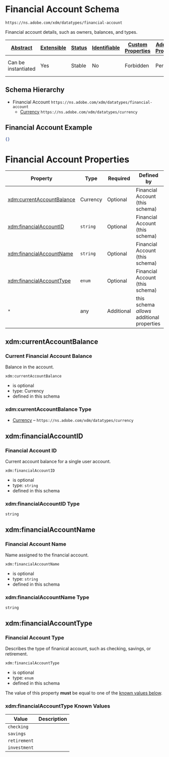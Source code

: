 
# Financial Account Schema

```
https://ns.adobe.com/xdm/datatypes/financial-account
```

Financial account details, such as owners, balances, and types.

| [Abstract](../../../abstract.md) | [Extensible](../../../extensions.md) | [Status](../../../status.md) | [Identifiable](../../../id.md) | [Custom Properties](../../../extensions.md) | [Additional Properties](../../../extensions.md) | Defined In |
|----------------------------------|--------------------------------------|------------------------------|--------------------------------|---------------------------------------------|-------------------------------------------------|------------|
| Can be instantiated | Yes | Stable | No | Forbidden | Permitted | [datatypes/industry-verticals/financial-account.schema.json](datatypes/industry-verticals/financial-account.schema.json) |
## Schema Hierarchy

* Financial Account `https://ns.adobe.com/xdm/datatypes/financial-account`
  * [Currency](../currency.schema.md) `https://ns.adobe.com/xdm/datatypes/currency`


## Financial Account Example
```json
{}
```

# Financial Account Properties

| Property | Type | Required | Defined by |
|----------|------|----------|------------|
| [xdm:currentAccountBalance](#xdmcurrentaccountbalance) | Currency | Optional | Financial Account (this schema) |
| [xdm:financialAccountID](#xdmfinancialaccountid) | `string` | Optional | Financial Account (this schema) |
| [xdm:financialAccountName](#xdmfinancialaccountname) | `string` | Optional | Financial Account (this schema) |
| [xdm:financialAccountType](#xdmfinancialaccounttype) | `enum` | Optional | Financial Account (this schema) |
| `*` | any | Additional | this schema *allows* additional properties |

## xdm:currentAccountBalance
### Current Financial Account Balance

Balance in the account.

`xdm:currentAccountBalance`
* is optional
* type: Currency
* defined in this schema

### xdm:currentAccountBalance Type


* [Currency](../currency.schema.md) – `https://ns.adobe.com/xdm/datatypes/currency`





## xdm:financialAccountID
### Financial Account ID

Current account balance for a single user account.

`xdm:financialAccountID`
* is optional
* type: `string`
* defined in this schema

### xdm:financialAccountID Type


`string`






## xdm:financialAccountName
### Financial Account Name

Name assigned to the financial account.

`xdm:financialAccountName`
* is optional
* type: `string`
* defined in this schema

### xdm:financialAccountName Type


`string`






## xdm:financialAccountType
### Financial Account Type

Describes the type of finanical account, such as checking, savings, or retirement.

`xdm:financialAccountType`
* is optional
* type: `enum`
* defined in this schema

The value of this property **must** be equal to one of the [known values below](#xdmfinancialaccounttype-known-values).

### xdm:financialAccountType Known Values
| Value | Description |
|-------|-------------|
| `checking` |  |
| `savings` |  |
| `retirement` |  |
| `investment` |  |



